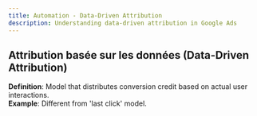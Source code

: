 ```yaml
---
title: Automation - Data-Driven Attribution
description: Understanding data-driven attribution in Google Ads
---
```


## Attribution basée sur les données (Data-Driven Attribution)
**Definition**: Model that distributes conversion credit based on actual user interactions.  
**Example**: Different from 'last click' model.